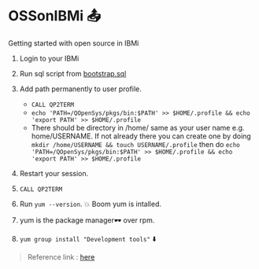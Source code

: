 # OSSonIBMi  :outbox_tray:

Getting started with open source in IBMi 

1. Login to your IBMi 
2. Run sql script from [bootstrap.sql](./bootstrap.sql)
3. Add path permanently to user profile. 
    - `CALL QP2TERM `
    - `echo 'PATH=/QOpenSys/pkgs/bin:$PATH' >> $HOME/.profile && echo 'export PATH' >> $HOME/.profile`
    - There should be directory in /home/ same as your user name e.g. home/USERNAME. If not already there 
      you can create one by doing ` mkdir /home/USERNAME && touch USERNAME/.profile` then do 
      `echo 'PATH=/QOpenSys/pkgs/bin:$PATH' >> $HOME/.profile && echo 'export PATH' >> $HOME/.profile`
   
4. Restart your session.

5. `CALL QP2TERM` 
6. Run ` yum --version `. :boom: Boom yum is intalled.
7. yum is the package manager:dark_sunglasses: over rpm. 
8. `yum group install "Development tools"` :arrow_down:


> Reference link : [here](https://ibmi-oss-docs.readthedocs.io/en/latest/yum/README.html#installation)
